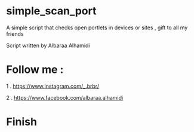 # simple_scan_port


A simple script that checks open portlets in devices or sites , gift to all my friends

Script written by Albaraa Alhamidi

# Follow me :
 1 . https://www.instagram.com/_.brbr/
 
 2 . https://www.facebook.com/albaraa.alhamidi
 
 # Finish
